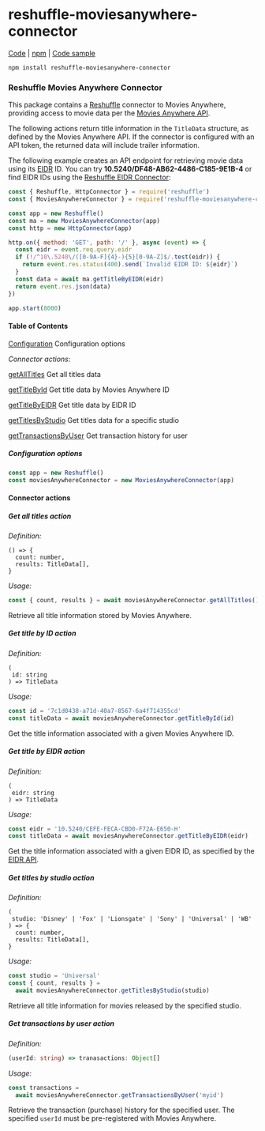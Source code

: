 # reshuffle-moviesanywhere-connector

[Code](https://github.com/reshufflehq/reshuffle-moviesanywhere-connector) |
[npm](https://www.npmjs.com/package/reshuffle-moviesanywhere-connector) |
[Code sample](https://github.com/reshufflehq/reshuffle-moviesanywhere-connector/tree/master/examples)

`npm install reshuffle-moviesanywhere-connector`

### Reshuffle Movies Anywhere Connector

This package contains a [Reshuffle](https://github.com/reshufflehq/reshuffle)
connector to Movies Anywhere, providing access to movie data per the
[Movies Anywhere API](https://api.moviesanywhere.com/v1/title/docs/index.html).

The following actions return title information in the `TitleData` structure,
as defined by the Movies Anywhere API. If the connector is configured with an
API token, the returned data will include trailer information.

The following example creates an API endpoint for retrieving movie data using
its [EIDR](https://eidr.org) ID. You can try
**10.5240/DF48-AB62-4486-C185-9E1B-4** or find EIDR IDs using the
[Reshuffle EIDR Connector](https://github.com/reshufflehq/reshuffle-eidr-connector):

```js
const { Reshuffle, HttpConnector } = require('reshuffle')
const { MoviesAnywhereConnector } = require('reshuffle-moviesanywhere-connector')

const app = new Reshuffle()
const ma = new MoviesAnywhereConnector(app)
const http = new HttpConnector(app)

http.on({ method: 'GET', path: '/' }, async (event) => {
  const eidr = event.req.query.eidr
  if (!/^10\.5240\/([0-9A-F]{4}-){5}[0-9A-Z]$/.test(eidr)) {
    return event.res.status(400).send(`Invalid EIDR ID: ${eidr}`)
  }
  const data = await ma.getTitleByEIDR(eidr)
  return event.res.json(data)
})

app.start(8000)
```

#### Table of Contents

[Configuration](#configuration) Configuration options

_Connector actions_:

[getAllTitles](#getAllTitles) Get all titles data

[getTitleById](#getTitleById) Get title data by Movies Anywhere ID

[getTitleByEIDR](#getTitleByEIDR) Get title data by EIDR ID

[getTitlesByStudio](#getTitleByStudio) Get titles data for a specific studio

[getTransactionsByUser](#getTransactionsByUser) Get transaction history for user

##### <a name="configuration"></a>Configuration options

```js
const app = new Reshuffle()
const moviesAnywhereConnector = new MoviesAnywhereConnector(app)
```

#### Connector actions

##### <a name="getAllTitles"></a>Get all titles action

_Definition:_

```
() => {
  count: number,
  results: TitleData[],
}
```

_Usage:_

```js
const { count, results } = await moviesAnywhereConnector.getAllTitles()
```

Retrieve all title information stored by Movies Anywhere.

##### <a name="getTitleById"></a>Get title by ID action

_Definition:_

```
(
 id: string
) => TitleData
```

_Usage:_

```js
const id = '7c1d0438-a71d-40a7-8567-6a4f714355cd'
const titleData = await moviesAnywhereConnector.getTitleById(id)
```

Get the title information associated with a given Movies Anywhere ID.

##### <a name="getTitleByEIDR"></a>Get title by EIDR action

_Definition:_

```
(
 eidr: string
) => TitleData
```

_Usage:_

```js
const eidr = '10.5240/CEFE-FECA-CBD0-F72A-E650-H'
const titleData = await moviesAnywhereConnector.getTitleByEIDR(eidr)
```

Get the title information associated with a given EIDR ID, as specified by
the [EIDR API](http://eidr.org/documents/EIDR_2.1_REST_API.pdf).

##### <a name="getTitlesByStudio"></a>Get titles by studio action

_Definition:_

```
(
 studio: 'Disney' | 'Fox' | 'Lionsgate' | 'Sony' | 'Universal' | 'WB'
) => {
  count: number,
  results: TitleData[],
}
```

_Usage:_

```js
const studio = 'Universal'
const { count, results } =
  await moviesAnywhereConnector.getTitlesByStudio(studio)
```

Retrieve all title information for movies released by the specified studio.

##### <a name="getTransactionsByUser"></a>Get transactions by user action

_Definition:_

```ts
(userId: string) => tranasactions: Object[]
```

_Usage:_

```js
const transactions =
  await moviesAnywhereConnector.getTransactionsByUser('myid')
```

Retrieve the transaction (purchase) history for the specified user. The
specified `userId` must be pre-registered with Movies Anywhere.
